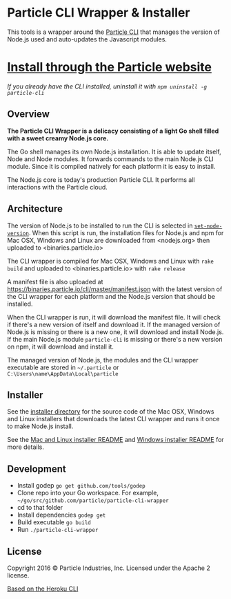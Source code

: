 # Particle CLI Wrapper & Installer

This tools is a wrapper around the [Particle CLI](https://github.com/particle-iot/particle-cli) that manages the version of Node.js used and auto-updates the Javascript modules.

# [Install through the Particle website](https://www.particle.io/cli)

_If you already have the CLI installed, uninstall it with `npm uninstall -g particle-cli`_

## Overview

**The Particle CLI Wrapper is a delicacy consisting of a light Go shell filled with a sweet creamy Node.js core.**

The Go shell manages its own Node.js installation. It is able to update itself, Node and Node modules. It forwards commands to the main Node.js CLI module. Since it is compiled natively for each platform it is easy to install.

The Node.js core is today's production Particle CLI. It performs all interactions with the Particle cloud.

## Architecture

The version of Node.js to be installed to run the CLI is selected in [`set-node-version`](/set-node-version). When this script is run, the installation files for Node.js and npm for Mac OSX, Windows and Linux are downloaded from <nodejs.org> then uploaded to <binaries.particle.io>

The CLI wrapper is compiled for Mac OSX, Windows and Linux with `rake build` and uploaded to <binaries.particle.io> with `rake release`

A manifest file is also uploaded at <https://binaries.particle.io/cli/master/manifest.json> with the latest version of the CLI wrapper for each platform and the Node.js version that should be installed.

When the CLI wrapper is run, it will download the manifest file. It will check if there's a new version of itself and download it. If the managed version of Node.js is missing or there is a new one, it will download and install Node.js. If the main Node.js module `particle-cli` is missing or there's a new version on npm, it will download and install it.

The managed version of Node.js, the modules and the CLI wrapper executable are stored in `~/.particle` or `C:\Users\name\AppData\Local\particle`

## Installer

See the [installer directory](/installer) for the source code of the Mac OSX, Windows and Linux installers that downloads the latest CLI wrapper and runs it once to make Node.js install.

See the [Mac and Linux installer README](/installer/unix/README.md) and [Windows installer README](/installer/windows/README.md) for more details.

## Development

- Install godep `go get github.com/tools/godep`
- Clone repo into your Go workspace. For example, `~/go/src/github.com/particle/particle-cli-wrapper`
- cd to that folder
- Install dependencies `godep get`
- Build executable `go build`
- Run `./particle-cli-wrapper`

## License

Copyright 2016 © Particle Industries, Inc. Licensed under the Apache 2 license.

[Based on the Heroku CLI](https://github.com/heroku/heroku-cli)


